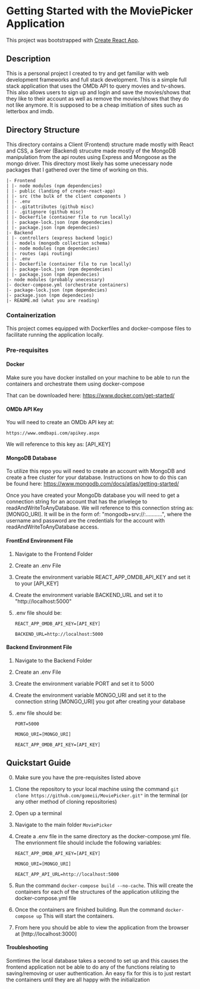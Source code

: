 # Getting Started with the MoviePicker Application

This project was bootstrapped with [Create React App](https://github.com/facebook/create-react-app).

## Description 

This is a personal project I created to try and get familiar with web development frameworks and full stack development. This is a simple full stack application that uses the OMDb API to query movies and tv-shows. This also allows users to sign up and login and save the movies/shows that they like to their account as well as remove the movies/shows that they do not like anymore. It is supposed to be a cheap imitiation of sites such as letterbox and imdb. 

## Directory Structure

This directory contains a Client (Frontend) structure made mostly with React and CSS, a Server (Backend) strucutre made mostly of the MongoDB manipulation from the api routes using Express and Mongoose as the mongo driver. This directory most likely has some unecessary node packages that I gathered over the time of working on this. 

    |- Frontend
    | |- node modules (npm dependencies)
    | |- public (landing of create-react-app)
    | |- src (the bulk of the client components )
    | |- .env
    | |- .gitattributes (github misc)
    | |- .gitignore (github misc)
    | |- Dockerfile (container file to run locally)
    | |- package-lock.json (npm dependecies)
    | |- package.json (npm dependecies)
    |- Backend
    | |- controllers (express backend logic)
    | |- models (mongodb collection schema)
    | |- node modules (npm dependecies)
    | |- routes (api routing)
    | |- .env
    | |- Dockerfile (container file to run locally)
    | |- package-lock.json (npm dependecies)
    | |- package.json (npm dependecies)
    |- node modules (probably unecessary)
    |- docker-compose.yml (orchestrate containers)
    |- package-lock.json (npm dependecies)
    |- package.json (npm dependecies)
    |- README.md (what you are reading)


### Containerization 

This project comes equipped with Dockerfiles and docker-compose files to facilitate running the application locally.

### Pre-requisites

#### Docker

Make sure you have docker installed on your machine to be able to run the containers and orchestrate them using docker-compose 

That can be downloaded here: https://www.docker.com/get-started/

#### OMDb API Key 

You will need to create an OMDb API key at: 

`https://www.omdbapi.com/apikey.aspx`

We will reference to this key as: [API_KEY]

#### MongoDB Database

To utilize this repo you will need to create an account with MongoDB and create a free cluster for your database. Instructions on how to do this can be found here: https://www.mongodb.com/docs/atlas/getting-started/

Once you have created your MongoDb database you will need to get a connection string for an account that has the privelege to readAndWriteToAnyDatabase.
We will reference to this connection string as: [MONGO_URI]. It will be in the form of: "mongodb+srv://<username>:<password>...........", where the username and password are the credentials for the account with readAndWriteToAnyDatabase access.

#### FrontEnd Environment File

1. Navigate to the Frontend Folder
2. Create an .env File
3. Create the environment variable REACT_APP_OMDB_API_KEY and set it to your [API_KEY]
4. Create the environment variable BACKEND_URL and set it to "http://localhost:5000"
4. .env file should be:

    `REACT_APP_OMDB_API_KEY=[API_KEY]`

    `BACKEND_URL=http://localhost:5000`

#### Backend Environment File

1. Navigate to the Backend Folder
2. Create an .env File
3. Create the environment variable PORT and set it to 5000
4. Create the environment variable MONGO_URI and set it to the connection string [MONGO_URI] you got after creating your database 
4. .env file should be:

    `PORT=5000`

    `MONGO_URI=[MONGO_URI]`

    `REACT_APP_OMDB_API_KEY=[API_KEY]`



## Quickstart Guide 

0. Make sure you have the pre-requisites listed above

1. Clone the repository to your local machine using the command
`git clone https://github.com/gomeii/MoviePicker.git"` in the terminal 
(or any other method of cloning repositories)

2. Open up a terminal

3. Navigate to the main folder `MoviePicker`

4. Create a .env file in the same directory as the docker-compose.yml file. The envrionment file should include the following variables:

    `REACT_APP_OMDB_API_KEY=[API_KEY]`

    `MONGO_URI=[MONGO_URI]`

    `REACT_APP_API_URL=http://localhost:5000`

4. Run the command `docker-compose build --no-cache`. This will create the containers for each of the structures of the application utilizing the docker-compose.yml file

5. Once the containers are finished building. Run the command `docker-compose up`
This will start the containers.

6. From here you should be able to view the application from the browser at [http://localhost:3000]

#### Troubleshooting

Somtimes the local database takes a second to set up and this causes the frontend application not be able to do any of the functions relating to saving/removing or user authentication. An easy fix for this is to just restart the containers until they are all happy with the initialization
